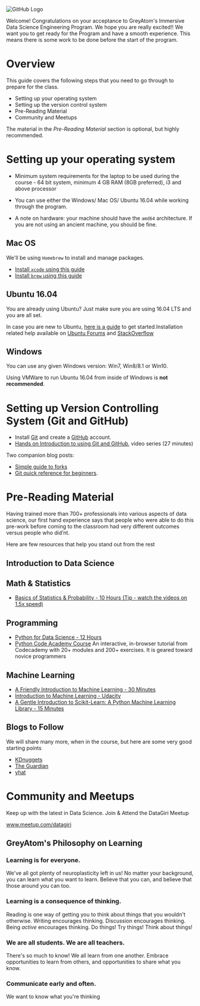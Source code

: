 ![GitHub Logo](https://s3.ap-south-1.amazonaws.com/commit.live.images/GreyAtom--Immersive-data-science-engineering.jpg)

Welcome! Congratulations on your acceptance to GreyAtom's Immersive Data Science Engineering Program. We hope you are really excited!! We want you to get ready for the Program and have a smooth experience. This means there is some work to be done before the start of the program.

# Overview

This guide covers the following steps that you need to go through to prepare for the class.

* Setting up your operating system
* Setting up the version control system
* Pre-Reading Material
* Community and Meetups

The material in the *Pre-Reading Material* section is optional, but highly recommended.


# Setting up your operating system
* Minimum system requirements for the laptop to be used during the course - 64 bit system, minimum 4 GB RAM (8GB preferred), i3 and above processor

* You can use either the Windows/ Mac OS/ Ubuntu 16.04 while working through the program.
* A note on hardware: your machine should have the `amd64` architecture. If you are not using an ancient machine, you should be fine.

## Mac OS

We'll be using `Homebrew` to install and manage packages.

* [Install `xcode` using this guide](https://www.howtogeek.com/211541/homebrew-for-os-x-easily-installs-desktop-apps-and-terminal-utilities/)
* [Install `brew` using this guide](https://brew.sh/)

## Ubuntu 16.04

You are already using Ubuntu? Just make sure you are using 16.04 LTS and you are all set.

In case you are new to Ubuntu, [here is a guide](http://www.omgubuntu.co.uk/2016/04/10-things-to-do-after-installing-ubuntu-16-04-lts) to get started.Installation related help available on [Ubuntu Forums](https://ubuntuforums.org/) and [StackOverflow](https://stackoverflow.com/)

## Windows

You can use any given Windows version: Win7, Win8/8.1 or Win10.

Using VMWare to run Ubuntu 16.04 from inside of Windows is **not recommended**.

# Setting up Version Controlling System (Git and GitHub)

* Install [Git](http://git-scm.com/book/en/v2/Getting-Started-Installing-Git) and create a [GitHub](https://github.com/) account.
* [Hands on Introduction to using Git and GitHub](https://www.youtube.com/playlist?list=PL5-da3qGB5IBLMp7LtN8Nc3Efd4hJq0kD), video series (27 minutes)

Two companion blog posts:
* [Simple guide to forks](http://www.dataschool.io/simple-guide-to-forks-in-github-and-git/)
* [Git quick reference for beginners](http://www.dataschool.io/git-quick-reference-for-beginners/).

# Pre-Reading Material
Having trained more than 700+ professionals into various aspects
of data science, our first hand experience says that people 
 who were able to do this pre-work before coming to the 
 classroom had very different outcomes versus people who did’nt.

Here are few resources that help you stand out from the rest


## Introduction to Data Science

## Math & Statistics
* [Basics of Statistics & Probability - 10 Hours (Tip - watch the videos on 1.5x speed)](https://www.khanacademy.org/math/statistics-probability)


## Programming
* [Python for Data Science - 12 Hours](https://www.edx.org/course/introduction-python-data-science-microsoft-dat208x-8)
* [Python Code Academy Course](https://www.codecademy.com/learn/python) An interactive, in-browser tutorial from Codecademy with 20+ modules and 200+ exercises. It is geared toward novice programmers

## Machine Learning
* [A Friendly Introduction to Machine Learning  - 30 Minutes](https://www.youtube.com/watch?v=IpGxLWOIZy4&t=1232s)
* [Introduction to Machine Learning - Udacity](https://in.udacity.com/course/intro-to-machine-learning--ud120) 
* [A Gentle Introduction to Scikit-Learn: A Python Machine Learning Library - 15 Minutes](https://machinelearningmastery.com/a-gentle-introduction-to-scikit-learn-a-python-machine-learning-library/)


## Blogs to Follow

We will share many more, when in the course, but here are some very good starting points

* [KDnuggets](http://www.kdnuggets.com/)
* [The Guardian](https://www.theguardian.com/data)
* [yhat](http://blog.yhat.com/)


# Community and Meetups

Keep up with the latest in Data Science. Join & Attend the DataGiri Meetup

www.meetup.com/datagiri

## GreyAtom's Philosophy on Learning

### Learning is for everyone.
We've all got plenty of neuroplasticity left in us! No matter your background, you can learn what you want to learn. Believe that you can, and believe that those around you can too.
### Learning is a consequence of thinking.
Reading is one way of getting you to think about things that you wouldn't otherwise. Writing encourages thinking. Discussion encourages thinking. Being *active* encourages thinking. Do things! Try things! Think about things!
### We are all students. We are all teachers.
There's so much to know! We all learn from one another. Embrace opportunities to learn from others, and opportunities to share what you know.
### Communicate early and often.
We want to know what you're thinking


